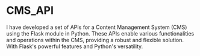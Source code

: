# CMS_API
 I have developed a set of APIs for a Content Management System (CMS) using the Flask module in Python. These APIs enable various functionalities and operations within the CMS, providing a robust and flexible solution. With Flask's powerful features and Python's versatility.
